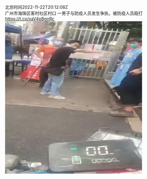 北京时间2022-11-22T20:12:08Z<br>广州市海珠区客村社区村口
一男子与防疫人员发生争执，被防疫人员殴打 https://t.co/xaV4pBgnRc<br><img src='/temp/video/2022/o-Month-11/d-Day-22/whyyoutouzhele/1595027348361019394_0.jpg' width='450' height='500'><br><br>